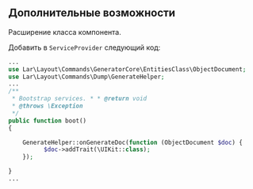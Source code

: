 ## Дополнительные возможности

Расширение класса компонента.

Добавить в `ServiceProvider` следующий код:
```php
...
use Lar\Layout\Commands\GeneratorCore\EntitiesClass\ObjectDocument;
use Lar\Layout\Commands\Dump\GenerateHelper;
...
/**  
 * Bootstrap services. * * @return void  
 * @throws \Exception  
 */
public function boot()  
{

	GenerateHelper::onGenerateDoc(function (ObjectDocument $doc) {  
		  $doc->addTrait(\UIKit::class);  
	});

}
...
```
<!--stackedit_data:
eyJoaXN0b3J5IjpbNTM4MTc2NzQ5XX0=
-->